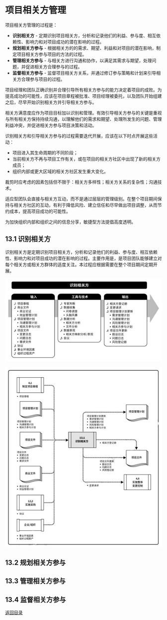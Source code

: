 # 项目相关方管理
项目相关方管理的过程是：
+ **识别相关方** - 定期识别项目相关方，分析和记录他们的利益、参与度、相互依赖性、影响力和对项目成功的潜在影响的过程。  
+ **规划相关方参与** - 根据相关方的的需求、期望、利益和对项目的潜在影响，制定项目相关方参与项目的方法的过程。  
+ **管理相关方参与** - 与相关方进行沟通和协作，以满足其需求与期望，处理问题，并促进相关方合理参与的过程。  
+ **监督相关方参与** - 监督项目相关方关系，并通过修订参与策略和计划来引导相关方合理参与项目的过程。  

项目经理和团队正确识别并合理引导所有相关方参与的能力决定着项目的成败。为提高成功的可能性，应该在项目章程被批准、项目经理被委托，以及团队开始组建之后，尽早开始识别相关方并引导相关方参与。

相关方满意度应作为项目目标加以识别和管理。有效引导相关方参与的关键是重视与所有相关方保持持续沟通，以理解他们的需求和期望、处理所发生的问题、管理利益冲突，并促进相关方参与项目决策和活动。  

识别相关方和引导相关方参与的过程需要迭代开展，应该在以下时点开展这些活动：  
+ 项目进入其生命周期的不同阶段；
+ 当前相关方不再与项目工作有关，或在项目的相关方社区中出现了新的相关方成员；
+ 组织内部或更大区域的相关方社区发生重大变化。  

裁剪时应考虑的因素包括但不限于：相关方多样性；相关方关系的复杂性；沟通技术。  

适应型团队会直接与相关方互动，而不是通过层层的管理级别。在整个项目期间保持与相关方社区的互动，有利于降低风险、建立信任和尽早做出项目调整，从而节约成本，提高项目成功的可能性。  

为加快组织内部和组织之间的信息分享，敏捷型方法提倡高度透明。

## 13.1 识别相关方
识别相关方是定期识别项目相关方，分析和记录他们的利益、参与度、相互依赖性、影响力和对项目成功的潜在影响的过程。主要作用是，是项目团队能够建立对每个相关方或相关方群体的适度关注。本过程应根据需要在整个项目期间定期开展。  

![识别相关方](../../static/Part.1/13/识别相关方.JPG)

![识别相关方:数据流向](../../static/Part.1/13/识别相关方_数据流向.JPG)


## 13.2 规划相关方参与


## 13.3 管理相关方参与

## 13.4 监督相关方参与



[返回目录](../../00.目录.md)